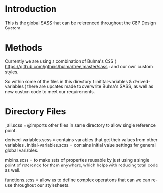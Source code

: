 # Introduction

This is the global SASS that can be referenced throughout the CBP Design System.

# Methods

Currently we are using a combination of Bulma's CSS ( https://github.com/jgthms/bulma/tree/master/sass ) and our own custom styles.  

So within some of the files in this directory ( initital-variables & derived-variables ) there are updates made to overwrite Bulma's SASS, as well as new custom code to meet our requirements.

# Directory Files

_all.scss   =   @imports other files in same directory to allow single reference point.

derived-variables.scss = contains variables that get their values from other variables
.
initial-variables.scss = contains initial value settings for general global variables.

mixins.scss  = to make sets of properties reusable by just using a single point of reference for them anywhere, which helps with reducing total code as well.

functions.scss  = allow us to define complex operations that can we can re-use throughout our stylesheets.










